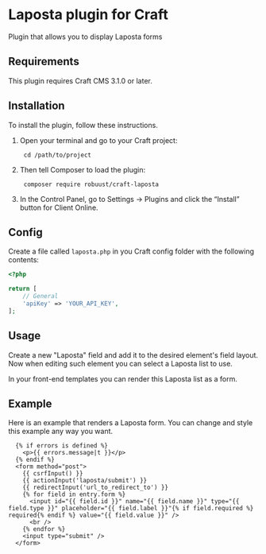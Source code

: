 Laposta plugin for Craft
=================

Plugin that allows you to display Laposta forms

## Requirements

This plugin requires Craft CMS 3.1.0 or later.

## Installation

To install the plugin, follow these instructions.

1. Open your terminal and go to your Craft project:

        cd /path/to/project

2. Then tell Composer to load the plugin:

        composer require robuust/craft-laposta

3. In the Control Panel, go to Settings → Plugins and click the “Install” button for Client Online.

## Config

Create a file called `laposta.php` in you Craft config folder with the following contents:

```php
<?php

return [
    // General
    'apiKey' => 'YOUR_API_KEY',
];

```

## Usage

Create a new "Laposta" field and add it to the desired element's field layout.
Now when editing such element you can select a Laposta list to use.

In your front-end templates you can render this Laposta list as a form.

## Example

Here is an example that renders a Laposta form. You can change and style this example any way you want.

```twig
  {% if errors is defined %}
    <p>{{ errors.message|t }}</p>
  {% endif %}
  <form method="post">
    {{ csrfInput() }}
    {{ actionInput('laposta/submit') }}
    {{ redirectInput('url_to_redirect_to') }}
    {% for field in entry.form %}
      <input id="{{ field.id }}" name="{{ field.name }}" type="{{ field.type }}" placeholder="{{ field.label }}"{% if field.required %} required{% endif %} value="{{ field.value }}" />
      <br />
    {% endfor %}
    <input type="submit" />
  </form>
```
